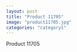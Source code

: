 ```yaml
---
layout: post
title: "Product 11705"
image: "product11705.jpg"
categories: "category1"
---
```

Product 11705
